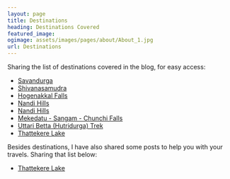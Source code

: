 ```yaml
---
layout: page
title: Destinations
heading: Destinations Covered
featured_image: 
ogimage: assets/images/pages/about/About_1.jpg
url: Destinations
---
```


<p>
Sharing the list of destinations covered in the blog, for easy access:

- <a href="https://onetriptoanother.com/Savandurga">Savandurga</a>
- <a href="https://onetriptoanother.com/Shivanasamudra">Shivanasamudra</a>
- <a href="https://onetriptoanother.com/Hogenakkal-Falls">Hogenakkal Falls</a>
- <a href="https://onetriptoanother.com/Nandi-Hills">Nandi Hills</a>
- <a href="https://onetriptoanother.com/Nandi-Hills">Nandi Hills</a>
- <a href="https://onetriptoanother.com/Mekedatu-Sangama-Chunchi-Falls">Mekedatu - Sangam - Chunchi Falls</a>
- <a href="https://onetriptoanother.com/Uttari-Betta-Trek">Uttari Betta (Hutridurga) Trek</a>
- <a href="https://onetriptoanother.com/Thattekere-Lake">Thattekere Lake</a>

Besides destinations, I have also shared some posts to help you with your travels. Sharing that list below:

- <a href="https://onetriptoanother.com/Thattekere-Lake">Thattekere Lake</a>
</p>
